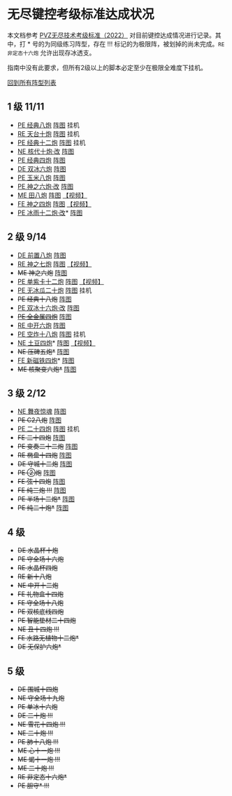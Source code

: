 # 无尽键控考级标准达成状况

本文档参考 [PVZ无尽技术考级标准（2022）](https://www.bilibili.com/read/cv16510468/) 对目前键控达成情况进行记录。其中，打 * 号的为同级练习阵型，存在 !!! 标记的为极限阵，被划掉的尚未完成。`RE 非定态十六炮` 允许出现存冰透支。

指南中没有此要求，但所有2级以上的脚本必定至少在极限全难度下挂机。

[回到所有阵型列表](./README.md)

## 1 级 11/11

- [PE 经典八炮](./旧阵型/20240305/README.md#pe-经典八炮) [阵图](./考级阵图/L1/PE%20经典八炮.jpg) 挂机
- [RE 天台十炮](./旧阵型/20240305/README.md#re-天台十炮-p5-挂机) [阵图](./考级阵图/L1/RE%20天台十炮.jpg) 挂机
- [PE 经典十二炮](./旧阵型/20240305/README.md#pe-经典十二炮-p6-挂机) [阵图](./考级阵图/L1/PE%20经典十二炮.jpg) 挂机
- [NE 核代十炮·改](./旧阵型/20240312/README.md#ne-核代十炮改-p6-挂机) [阵图](./考级阵图/L1/NE%20核代十炮·改.jpg)
- [PE 经典四炮](./旧阵型/20240305/README.md#pe-经典四炮) [阵图](./考级阵图/L1/PE%20经典四炮.jpg)
- [DE 双冰六炮](./旧阵型/20240305/README.md#de-双冰六炮-ch5-手动) [阵图](./考级阵图/L1/DE%20双冰六炮.jpg)
- [PE 玉米八炮](./README.md#pe-玉米八炮-对ch6) [阵图](./考级阵图/L1/PE%20玉米八炮.jpg)
- [PE 神之六炮·改](./旧阵型/20240312/README.md#pe-神之六炮改-s4) [阵图](./考级阵图/L1/PE%20神之六炮·改.jpg)
- [ME 田八炮](./旧阵型/20240305/README.md#me-田八炮-对c8u-挂机-不稳定) [阵图](./考级阵图/L1/ME%20田八炮.jpg) [【视频】](https://www.bilibili.com/video/BV1DC411H7qM)
- [FE 神之四炮](./旧阵型/20240312/README.md#fe-神之四炮-邻c6u) [阵图](./考级阵图/L1/FE%20神之四炮.jpg) [【视频】](https://www.bilibili.com/video/BV1UZ421b79c)
- [PE 冰雨十二炮·改](./旧阵型/20240312/README.md#pe-冰雨十二炮改-p6)* [阵图](./考级阵图/L1/PE%20冰雨十二炮·改.jpg)

## 2 级 9/14

- [DE 前置八炮](./README.md#de-前置八炮-ch5) [阵图](./考级阵图/L2/DE%20前置八炮.jpg)
- [RE 神之七炮](./旧阵型/20240305/README.md#re-神之七炮-ch5u) [阵图](./考级阵图/L2/RE%20神之七炮.jpg) [【视频】](https://www.bilibili.com/video/BV1UF4m177J7)
- ~~ME 神之六炮~~ [阵图](./考级阵图/L2/ME%20神之六炮.jpg)
- [PE 单紫卡十二炮](./旧阵型/20240305/README.md#pe-单紫卡十二炮) [阵图](./考级阵图/L2/PE%20单紫卡十二炮.jpg) [【视频】](https://www.bilibili.com/video/BV1Uz421d7Wu)
- [PE 无冰瓜二十炮](./README.md#pe-无冰瓜二十炮-p6-2i-挂机) [阵图](./考级阵图/L2/PE%20无冰瓜二十炮.jpg) 挂机
- ~~PE 经典十八炮~~ [阵图](./考级阵图/L2/PE%20经典十八炮.jpg)
- [PE 双冰十六炮·改](./旧阵型/20240312/README.md#pe-双冰十六炮改-ch6) [阵图](./考级阵图/L2/PE%20双冰十六炮·改.jpg)
- ~~[PE 全金属四炮](./README.md#pe-全金属四炮-ch4-n-手动-不稳定)~~ [阵图](./考级阵图/L2/PE%20全金属四炮.jpg)
- [RE 中开六炮](./README.md#re-中开六炮-c6i-n-不稳定) [阵图](./考级阵图/L2/RE%20中开六炮.png)
- [PE 空炸十八炮](./旧阵型/20240312/README.md#pe-空炸十八炮-p6-挂机) [阵图](./考级阵图/L2/PE%20空炸十八炮.jpg) 挂机
- [NE 土豆四炮](./README.md#ne-土豆四炮-邻c7u)* [阵图](./考级阵图/L2/NE%20土豆四炮.jpg) [【视频】](https://www.bilibili.com/video/BV141421Q7KR)
- ~~NE 压碑五炮*~~ [阵图](./考级阵图/L2/NE%20压碑五炮.jpg)
- [FE 新磁铁四炮](./README.md#fe-新磁铁四炮-对c6u-不稳定)* [阵图](./考级阵图/L2/FE%20新磁铁四炮.jpg)
- ~~ME 核聚变六炮*~~ [阵图](./考级阵图/L2/ME%20核聚变六炮.jpg)

## 3 级 2/12

- [NE 舞夜惊魂](./README.md#ne-舞夜惊魂-p6) [阵图](./考级阵图/L3/NE%20舞夜惊魂.jpg)
- ~~PE C2八炮~~ [阵图](./考级阵图/L3/PE%20C2八炮.jpg)
- [PE 二十四炮](./旧阵型/20240312/README.md#pe-二十四炮-p6-2i-挂机) [阵图](./考级阵图/L3/PE%20二十四炮.jpg) 挂机
- ~~FE 二十四炮~~ [阵图](./考级阵图/L3/FE%20二十四炮.jpg)
- ~~PE 变奏二十二炮~~ [阵图](./考级阵图/L3/PE%20变奏二十二炮.jpg)
- ~~RE 椭盘十四炮~~ [阵图](./考级阵图/L3/RE%20椭盘十四炮.jpg)
- ~~DE 守城十二炮~~ [阵图](./考级阵图/L3/DE%20守城十二炮.jpg)
- ~~PE ②炮~~ [阵图](./考级阵图/L3/PE%20②炮.jpg)
- ~~FE 弦十四炮~~ [阵图](./考级阵图/L3/FE%20弦十四炮.jpg)
- ~~FE 纯三炮 !!!~~ [阵图](./考级阵图/L3/FE%20纯三炮.jpg)
- ~~PE 半场十二炮*~~ [阵图](./考级阵图/L3/PE%20半场十二炮.jpg)
- ~~PE 纯二十炮*~~ [阵图](./考级阵图/L3/PE%20纯二十炮.jpg) 

## 4 级

- ~~DE 水晶杯十炮~~
- ~~PE 守全场十六炮~~
- ~~RE 水晶杯四炮~~
- ~~RE 新十八炮~~
- ~~NE 中开十二炮~~
- ~~FE 礼物盒十四炮~~
- ~~FE 守全场十八炮~~
- ~~PE 双核底线四炮~~
- ~~PE 智能垫材二十四炮~~
- ~~NE 丑十四炮 !!!~~
- ~~FE 水路无植物十二炮*~~
- ~~DE 无保护六炮*~~

## 5 级
- ~~DE 围城十四炮~~
- ~~NE 守全场十九炮~~
- ~~PE 单冰十六炮~~
- ~~DE 二十炮 !!!~~
- ~~NE 雪花十四炮 !!!~~
- ~~NE 二十炮 !!!~~
- ~~PE 肺十八炮 !!!~~
- ~~ME 心十一炮 !!!~~
- ~~ME 蝎十一炮 !!!~~
- ~~ME 二十炮 !!!~~
- ~~RE 非定态十六炮*~~
- ~~PE 胆守* !!!~~
